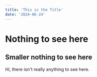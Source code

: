 ```yaml
---
title: 'This is the Title'
date: '2024-06-24'
---
```


# Nothing to see here
## Smaller nothing to see here
Hi, there isn't really anything to see here.

